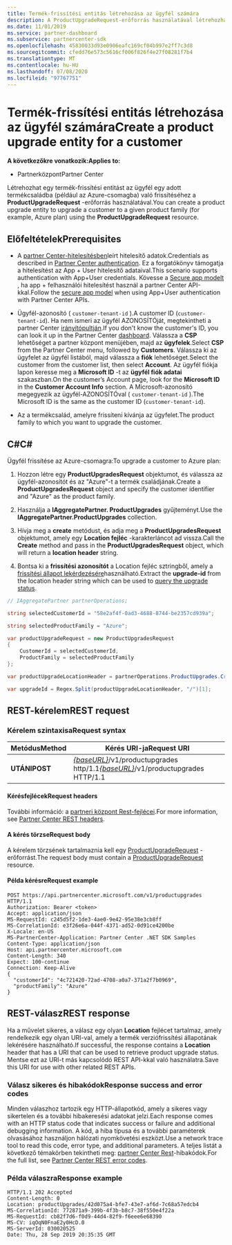 ```yaml
---
title: Termék-frissítési entitás létrehozása az ügyfél számára
description: A ProductUpgradeRequest-erőforrás használatával létrehozhat egy termék-frissítési entitást, amely egy adott termékcsaládra frissítheti az ügyfelet.
ms.date: 11/01/2019
ms.service: partner-dashboard
ms.subservice: partnercenter-sdk
ms.openlocfilehash: 45830033d93e0906eafc169cf04b997e2ff7c3d8
ms.sourcegitcommit: cfedd76e573c5616cf006f826f4e27f08281f7b4
ms.translationtype: MT
ms.contentlocale: hu-HU
ms.lasthandoff: 07/08/2020
ms.locfileid: "97767751"
---
```

# <a name="create-a-product-upgrade-entity-for-a-customer"></a><span data-ttu-id="9b9cf-103">Termék-frissítési entitás létrehozása az ügyfél számára</span><span class="sxs-lookup"><span data-stu-id="9b9cf-103">Create a product upgrade entity for a customer</span></span>

<span data-ttu-id="9b9cf-104">**A következőkre vonatkozik:**</span><span class="sxs-lookup"><span data-stu-id="9b9cf-104">**Applies to:**</span></span>

- <span data-ttu-id="9b9cf-105">Partnerközpont</span><span class="sxs-lookup"><span data-stu-id="9b9cf-105">Partner Center</span></span>

<span data-ttu-id="9b9cf-106">Létrehozhat egy termék-frissítési entitást az ügyfél egy adott termékcsaládba (például az Azure-csomagba) való frissítéséhez a **ProductUpgradeRequest** -erőforrás használatával.</span><span class="sxs-lookup"><span data-stu-id="9b9cf-106">You can create a product upgrade entity to upgrade a customer to a given product family (for example, Azure plan) using the **ProductUpgradeRequest** resource.</span></span>

## <a name="prerequisites"></a><span data-ttu-id="9b9cf-107">Előfeltételek</span><span class="sxs-lookup"><span data-stu-id="9b9cf-107">Prerequisites</span></span>

- <span data-ttu-id="9b9cf-108">A [partner Center-hitelesítésben](partner-center-authentication.md)leírt hitelesítő adatok.</span><span class="sxs-lookup"><span data-stu-id="9b9cf-108">Credentials as described in [Partner Center authentication](partner-center-authentication.md).</span></span> <span data-ttu-id="9b9cf-109">Ez a forgatókönyv támogatja a hitelesítést az App + User hitelesítő adataival.</span><span class="sxs-lookup"><span data-stu-id="9b9cf-109">This scenario supports authentication with App+User credentials.</span></span> <span data-ttu-id="9b9cf-110">Kövesse a [Secure app modelt](enable-secure-app-model.md) , ha app + felhasználói hitelesítést használ a partner Center API-kkal.</span><span class="sxs-lookup"><span data-stu-id="9b9cf-110">Follow the [secure app model](enable-secure-app-model.md) when using App+User authentication with Partner Center APIs.</span></span>

- <span data-ttu-id="9b9cf-111">Ügyfél-azonosító ( `customer-tenant-id` ).</span><span class="sxs-lookup"><span data-stu-id="9b9cf-111">A customer ID (`customer-tenant-id`).</span></span> <span data-ttu-id="9b9cf-112">Ha nem ismeri az ügyfél AZONOSÍTÓját, megtekintheti a partner Center [irányítópultján](https://partner.microsoft.com/dashboard).</span><span class="sxs-lookup"><span data-stu-id="9b9cf-112">If you don't know the customer's ID, you can look it up in the Partner Center [dashboard](https://partner.microsoft.com/dashboard).</span></span> <span data-ttu-id="9b9cf-113">Válassza a **CSP** lehetőséget a partner központ menüjében, majd az **ügyfelek**.</span><span class="sxs-lookup"><span data-stu-id="9b9cf-113">Select **CSP** from the Partner Center menu, followed by **Customers**.</span></span> <span data-ttu-id="9b9cf-114">Válassza ki az ügyfelet az ügyfél listából, majd válassza a **fiók** lehetőséget.</span><span class="sxs-lookup"><span data-stu-id="9b9cf-114">Select the customer from the customer list, then select **Account**.</span></span> <span data-ttu-id="9b9cf-115">Az ügyfél fiókja lapon keresse meg a **Microsoft ID** -t az **ügyfél fiók adatai** szakaszban.</span><span class="sxs-lookup"><span data-stu-id="9b9cf-115">On the customer’s Account page, look for the **Microsoft ID** in the **Customer Account Info** section.</span></span> <span data-ttu-id="9b9cf-116">A Microsoft-azonosító megegyezik az ügyfél-AZONOSÍTÓval ( `customer-tenant-id` ).</span><span class="sxs-lookup"><span data-stu-id="9b9cf-116">The Microsoft ID is the same as the customer ID  (`customer-tenant-id`).</span></span>

- <span data-ttu-id="9b9cf-117">Az a termékcsalád, amelyre frissíteni kívánja az ügyfelet.</span><span class="sxs-lookup"><span data-stu-id="9b9cf-117">The product family to which you want to upgrade the customer.</span></span>

## <a name="c"></a><span data-ttu-id="9b9cf-118">C\#</span><span class="sxs-lookup"><span data-stu-id="9b9cf-118">C\#</span></span>

<span data-ttu-id="9b9cf-119">Ügyfél frissítése az Azure-csomagra:</span><span class="sxs-lookup"><span data-stu-id="9b9cf-119">To upgrade a customer to Azure plan:</span></span>

1. <span data-ttu-id="9b9cf-120">Hozzon létre egy **ProductUpgradesRequest** objektumot, és válassza az ügyfél-azonosítót és az "Azure"-t a termék családjának.</span><span class="sxs-lookup"><span data-stu-id="9b9cf-120">Create a **ProductUpgradesRequest** object and specify the customer identifier and "Azure" as the product family.</span></span>

2. <span data-ttu-id="9b9cf-121">Használja a **IAggregatePartner. ProductUpgrades** gyűjteményt.</span><span class="sxs-lookup"><span data-stu-id="9b9cf-121">Use the **IAggregatePartner.ProductUpgrades** collection.</span></span>

3. <span data-ttu-id="9b9cf-122">Hívja meg a **create** metódust, és adja meg a **ProductUpgradesRequest** objektumot, amely egy **Location fejléc** -karakterláncot ad vissza.</span><span class="sxs-lookup"><span data-stu-id="9b9cf-122">Call the **Create** method and pass in the **ProductUpgradesRequest** object, which will return a **location header** string.</span></span>

4. <span data-ttu-id="9b9cf-123">Bontsa ki a **frissítési azonosítót** a Location fejléc sztringből, amely a [frissítési állapot lekérdezésére](get-product-upgrade-status.md)használható.</span><span class="sxs-lookup"><span data-stu-id="9b9cf-123">Extract the **upgrade-id** from the location header string which can be used to [query the upgrade status](get-product-upgrade-status.md).</span></span>

```csharp
// IAggregatePartner partnerOperations;

string selectedCustomerId = "58e2af4f-0ad3-4688-8744-be2357cd939a";

string selectedProductFamily = "Azure";

var productUpgradeRequest = new ProductUpgradesRequest
{
    CustomerId = selectedCustomerId,
    ProductFamily = selectedProductFamily
};

var productUpgradeLocationHeader = partnerOperations.ProductUpgrades.Create(productUpgradeRequest);

var upgradeId = Regex.Split(productUpgradeLocationHeader, "/")[1];

```

## <a name="rest-request"></a><span data-ttu-id="9b9cf-124">REST-kérelem</span><span class="sxs-lookup"><span data-stu-id="9b9cf-124">REST request</span></span>

### <a name="request-syntax"></a><span data-ttu-id="9b9cf-125">Kérelem szintaxisa</span><span class="sxs-lookup"><span data-stu-id="9b9cf-125">Request syntax</span></span>

| <span data-ttu-id="9b9cf-126">Metódus</span><span class="sxs-lookup"><span data-stu-id="9b9cf-126">Method</span></span>   | <span data-ttu-id="9b9cf-127">Kérés URI-ja</span><span class="sxs-lookup"><span data-stu-id="9b9cf-127">Request URI</span></span>                                                                                   |
|----------|-----------------------------------------------------------------------------------------------|
| <span data-ttu-id="9b9cf-128">**UTÁNI**</span><span class="sxs-lookup"><span data-stu-id="9b9cf-128">**POST**</span></span> | <span data-ttu-id="9b9cf-129">[*{baseURL}*](partner-center-rest-urls.md)/v1/productupgrades http/1.1</span><span class="sxs-lookup"><span data-stu-id="9b9cf-129">[*{baseURL}*](partner-center-rest-urls.md)/v1/productupgrades HTTP/1.1</span></span> |

#### <a name="request-headers"></a><span data-ttu-id="9b9cf-130">Kérésfejlécek</span><span class="sxs-lookup"><span data-stu-id="9b9cf-130">Request headers</span></span>

<span data-ttu-id="9b9cf-131">További információ: a [partneri központ Rest-fejlécei](headers.md).</span><span class="sxs-lookup"><span data-stu-id="9b9cf-131">For more information, see [Partner Center REST headers](headers.md).</span></span>

#### <a name="request-body"></a><span data-ttu-id="9b9cf-132">A kérés törzse</span><span class="sxs-lookup"><span data-stu-id="9b9cf-132">Request body</span></span>

<span data-ttu-id="9b9cf-133">A kérelem törzsének tartalmaznia kell egy [ProductUpgradeRequest](product-upgrade-resources.md#productupgraderequest) -erőforrást.</span><span class="sxs-lookup"><span data-stu-id="9b9cf-133">The request body must contain a [ProductUpgradeRequest](product-upgrade-resources.md#productupgraderequest) resource.</span></span>

#### <a name="request-example"></a><span data-ttu-id="9b9cf-134">Példa kérésre</span><span class="sxs-lookup"><span data-stu-id="9b9cf-134">Request example</span></span>

```http
POST https://api.partnercenter.microsoft.com/v1/productupgrades HTTP/1.1
Authorization: Bearer <token>
Accept: application/json
MS-RequestId: c245d5f2-1de3-4ae0-9e42-95e38e3cb8ff
MS-CorrelationId: e3f26e6a-044f-4371-ad52-0d91ce4200be
X-Locale: en-US
MS-PartnerCenter-Application: Partner Center .NET SDK Samples
Content-Type: application/json
Host: api.partnercenter.microsoft.com
Content-Length: 340
Expect: 100-continue
Connection: Keep-Alive
{
  "customerId": "4c721420-72ad-4708-a0a7-371a2f7b0969",
  "productFamily": "Azure"
}
```

## <a name="rest-response"></a><span data-ttu-id="9b9cf-135">REST-válasz</span><span class="sxs-lookup"><span data-stu-id="9b9cf-135">REST response</span></span>

<span data-ttu-id="9b9cf-136">Ha a művelet sikeres, a válasz egy olyan **Location** fejlécet tartalmaz, amely rendelkezik egy olyan URI-val, amely a termék verziófrissítési állapotának lekérésére használható.</span><span class="sxs-lookup"><span data-stu-id="9b9cf-136">If successful, the response contains a **Location** header that has a URI that can be used to retrieve product upgrade status.</span></span> <span data-ttu-id="9b9cf-137">Mentse ezt az URI-t más kapcsolódó REST API-kkal való használatra.</span><span class="sxs-lookup"><span data-stu-id="9b9cf-137">Save this URI for use with other related REST APIs.</span></span>

### <a name="response-success-and-error-codes"></a><span data-ttu-id="9b9cf-138">Válasz sikeres és hibakódok</span><span class="sxs-lookup"><span data-stu-id="9b9cf-138">Response success and error codes</span></span>

<span data-ttu-id="9b9cf-139">Minden válaszhoz tartozik egy HTTP-állapotkód, amely a sikeres vagy sikertelen és a további hibakeresési adatokat jelzi.</span><span class="sxs-lookup"><span data-stu-id="9b9cf-139">Each response comes with an HTTP status code that indicates success or failure and additional debugging information.</span></span> <span data-ttu-id="9b9cf-140">A kód, a hiba típusa és a további paraméterek olvasásához használjon hálózati nyomkövetési eszközt.</span><span class="sxs-lookup"><span data-stu-id="9b9cf-140">Use a network trace tool to read this code, error type, and additional parameters.</span></span> <span data-ttu-id="9b9cf-141">A teljes listát a következő témakörben tekintheti meg: [partner Center Rest](error-codes.md)-hibakódok.</span><span class="sxs-lookup"><span data-stu-id="9b9cf-141">For the full list, see [Partner Center REST error codes](error-codes.md).</span></span>

### <a name="response-example"></a><span data-ttu-id="9b9cf-142">Példa válaszra</span><span class="sxs-lookup"><span data-stu-id="9b9cf-142">Response example</span></span>

```http
HTTP/1.1 202 Accepted
Content-Length: 0
Location: productUpgrades/42d075a4-bfe7-43e7-af6d-7c68a57edcb4
MS-CorrelationId: 772871a9-399b-4f3b-b8c7-38f550e4f22a
MS-RequestId: cb82f7d6-f0d9-44d4-82f9-f6eee6e68390
MS-CV: iqOqN0FnaE2y0HcD.0
MS-ServerId: 030020525
Date: Thu, 28 Sep 2019 20:35:35 GMT
```

